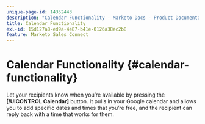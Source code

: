 ```yaml
---
unique-page-id: 14352443
description: "Calendar Functionality - Marketo Docs - Product Documentation"
title: Calendar Functionality
exl-id: 15d127a8-ed9a-4e87-b41e-0126a38ec2b8
feature: Marketo Sales Connect
---
```

# Calendar Functionality {#calendar-functionality}

Let your recipients know when you’re available by pressing the **[!UICONTROL Calendar]** button. It pulls in your Google calendar and allows you to add specific dates and times that you’re free, and the recipient can reply back with a time that works for them.

